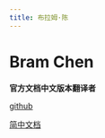 ```yaml
---
title: 布拉姆·陈
---
```


# Bram Chen

**官方文档中文版本翻译者**

[github](https://github.com/BramChen)

[简中文档](https://bramchen.github.io/tw5-docs/zh-Hans/)